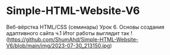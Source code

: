 # Simple-HTML-Website-V6
Веб-вёрстка HTML/CSS (семинары) Урок 6. Основы создания адаптивного сайта ч.1
Итог работы выглядит так
!(https://github.com/ShumAhd/Simple-HTML-Website-V6/blob/main/img/2023-07-30_213150.jpg)
